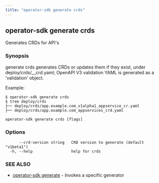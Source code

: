 ```yaml
---
title: "operator-sdk generate crds"
---
```

## operator-sdk generate crds

Generates CRDs for API's

### Synopsis

generate crds generates CRDs or updates them if they exist,
under deploy/crds/<full group>_<resource>_crd.yaml; OpenAPI
V3 validation YAML is generated as a 'validation' object.

Example:

	$ operator-sdk generate crds
	$ tree deploy/crds
	├── deploy/crds/app.example.com_v1alpha1_appservice_cr.yaml
	├── deploy/crds/app.example.com_appservices_crd.yaml


```
operator-sdk generate crds [flags]
```

### Options

```
      --crd-version string   CRD version to generate (default "v1beta1")
  -h, --help                 help for crds
```

### SEE ALSO

* [operator-sdk generate](../operator-sdk_generate)	 - Invokes a specific generator

